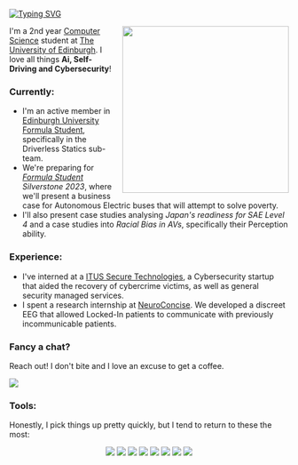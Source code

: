[![Typing SVG](https://readme-typing-svg.demolab.com?font=Fira+Code&weight=600&size=23&pause=500&color=1330F7&vCenter=true&width=435&height=43&lines=Hi+there!;I'm+Leo+%F0%9F%91%8B)](https://git.io/typing-svg)

<img align="right" style="padding: 0px 0px 10px 10px;" src="pAndC.gif" width="300" />

I'm a 2nd year [Computer Science](https://www.ed.ac.uk/studying/undergraduate/degrees/index.php?action=view&code=G401) 
student at [The University of Edinburgh](https://www.ed.ac.uk). I love all things 
**Ai, Self-Driving and Cybersecurity**!

### Currently:
- I'm an active member in [Edinburgh University Formula Student](www.eufs.co), specifically in the Driverless Statics sub-team. 
- We're preparing for _[Formula Student](https://www.imeche.org/events/formula-student) 
Silverstone 2023_, where we'll present a business case for Autonomous Electric buses that 
will attempt to solve poverty. 
- I'll also present case studies analysing _Japan's readiness for SAE Level 4_ and a case studies into
_Racial Bias in AVs_, specifically their Perception ability.

### Experience:
- I've interned at a [ITUS Secure Technologies](https://itus-tech.com), a Cybersecurity startup that aided the
recovery of cybercrime victims, as well as general security managed services. 
- I spent a research internship at [NeuroConcise](https://www.neuroconcise.co.uk). We developed a discreet
EEG that allowed Locked-In patients to communicate with previously incommunicable patients. 

### Fancy a chat?
Reach out! I don't bite and I love an excuse to get a coffee. 
<p style="text-align: left;">
<a href="https://www.linkedin.com/in/leo-camacho/"><img src="https://img.shields.io/badge/linkedin-%230077B5.svg?style=for-the-badge&logo=linkedin&logoColor=white"/></a>
</p>

### Tools:
Honestly, I pick things up pretty quickly, but I tend to return to these the most:
<p style="text-align: center;">
<a href="https://https://jupyter.org"><img src="https://img.shields.io/badge/jupyter-%23FA0F00.svg?style=for-the-badge&logo=jupyter&logoColor=white"/></a>
<a href="https://www.python.org/"><img src="https://img.shields.io/badge/Python-%233776AB.svg?&style=for-the-badge&logo=python&logoColor=FFFFFF"/></a>
<a href="https://www.java.com/"><img src="https://img.shields.io/badge/Java-ED8B00?style=for-the-badge&logo=java&logoColor=white"/></a>
<a href="https://www.latex-project.org/"><img src="https://img.shields.io/badge/LaTeX-%23008080.svg?&style=for-the-badge&logo=latex&logoColor=FFFFFF"/></a>
<a href="https://aws.amazon.com"><img src="https://img.shields.io/badge/AWS-%23FF9900.svg?style=for-the-badge&logo=amazon-aws&logoColor=white"/></a>
<a href="https://www.office.com"><img src="https://img.shields.io/badge/Microsoft_Office-D83B01?style=for-the-badge&logo=microsoft-office&logoColor=white"/></a>
<a href="https://www.github.com"><img src="https://img.shields.io/badge/git-%23F05033.svg?style=for-the-badge&logo=git&logoColor=white"/></a>
<a href="https://https://www.jetbrains.com/idea/"><img src="https://img.shields.io/badge/IntelliJIDEA-000000.svg?style=for-the-badge&logo=intellij-idea&logoColor=white"/></a>
</p>

